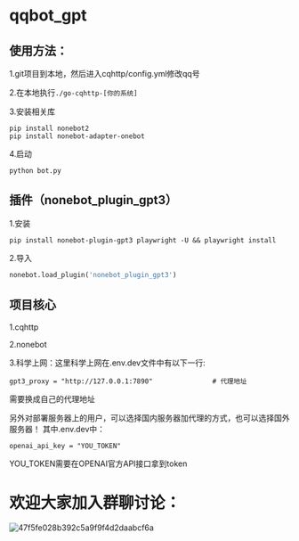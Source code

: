 # qqbot_gpt

## 使用方法：
 1.git项目到本地，然后进入cqhttp/config.yml修改qq号

 2.在本地执行```./go-cqhttp-[你的系统]```

 3.安装相关库
 ```shell
pip install nonebot2
pip install nonebot-adapter-onebot
```
4.启动
```shell
python bot.py
```
## 插件（nonebot_plugin_gpt3）

1.安装
```shell
pip install nonebot-plugin-gpt3 playwright -U && playwright install
```

2.导入
```python
nonebot.load_plugin('nonebot_plugin_gpt3')
```


## 项目核心
1.cqhttp

2.nonebot

3.科学上网：这里科学上网在.env.dev文件中有以下一行:
```shell
gpt3_proxy = "http://127.0.0.1:7890"               # 代理地址
```
需要换成自己的代理地址

另外对部署服务器上的用户，可以选择国内服务器加代理的方式，也可以选择国外服务器！
其中.env.dev中：
```shell
openai_api_key = "YOU_TOKEN"
```
YOU_TOKEN需要在OPENAI官方API接口拿到token

# 欢迎大家加入群聊讨论：



![47f5fe028b392c5a9f9f4d2daabcf6a](https://user-images.githubusercontent.com/66012385/233553152-ae7a45db-9d91-493e-8c1b-1bd5b48e9935.jpg)



